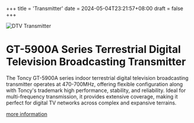 +++
title = 'Transmitter'
date = 2024-05-04T23:21:57+08:00
draft = false
+++

<div class="product-list-container">
    <div class="product-list-image">
        <img src="/img/products/GT-5900A-1k.jpg" alt="DTV Transmitter">
    </div>
    <div class="product-list-details">
        <h1>GT-5900A Series Terrestrial Digital Television Broadcasting Transmitter</h1>
        <p>The Toncy GT-5900A series indoor terrestrial digital television broadcasting transmitter operates at 470-700MHz, offering flexible configuration along with Toncy's trademark high performance, stability, and reliability. Ideal for multi-frequency transmission, it provides extensive coverage, making it perfect for digital TV networks across complex and expansive terrains.</p>
        <a href="/products/dtv_transmitter/" class="product-list-button">more information</a>
    </div>
</div>
